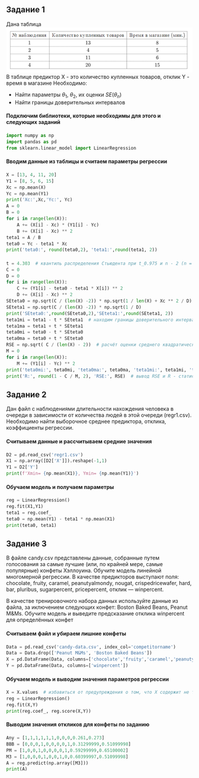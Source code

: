 ## Задание 1
Дана таблица \
![](https://github.com/InsightofSPb/Introduction_to_ML_and_Advanced_ML/blob/main/Tasks/regression.png?raw=true)
В таблице предиктор Х - это количество купленных товаров, отклик Y - время в магазине
Необходимо:
+ Найти параметры $\theta_1$, $\theta_2$, их оценки $SE(\theta_n)$
+ Найти границы доверительных интервалов

#### Подключим библиотеки, которые необходимы для этого и следующих заданий
```python
import numpy as np
import pandas as pd
from sklearn.linear_model import LinearRegression
```
#### Вводим данные из таблицы и считаем параметры регрессии
```python
X = [13, 4, 11, 20]
Y1 = [8, 5, 6, 15]
Xc = np.mean(X)
Yc = np.mean(Y1)
print('Xc:',Xc,'Yc:', Yc)
A = 0
B = 0
for i in range(len(X)):
    A += (X[i] - Xc) * (Y1[i] - Yc)
    B += (X[i] - Xc) ** 2
teta1 = A / B
teta0 = Yc - teta1 * Xc
print('teta0:', round(teta0,2), 'teta1:',round(teta1, 2))
```
####
```python
t = 4.303  # квантиль распределения Стьюдента при t_0.975 и n - 2 (n = 4)
C = 0
D = 0
for i in range(len(X)):
    C += (Y1[i] - teta0 - teta1 * X[i]) ** 2
    D += (X[i] - Xc) ** 2
SEteta0 = np.sqrt(C / (len(X) -2)) * np.sqrt(1 / len(X) + Xc ** 2 / D)
SEteta1 = np.sqrt(C / (len(X) -2)) * np.sqrt(1 / D)
print('SEteta0:',round(SEteta0,2),'SEteta1:',round(SEteta1, 2))
teta1mi = teta1 - t * SEteta1  # находим границы доверительного интервала для каждого параметра
teta1ma = teta1 + t * SEteta1
teta0mi = teta0 - t * SEteta0
teta0ma = teta0 + t * SEteta0
RSE = np.sqrt( C / (len(X) - 2))  # расчёт оценки среднего квадратического отколонения ошибки
M = 0
for i in range(len(X)):
    M += (Y1[i] - Yc) ** 2
print('teta0mi:', teta0mi, 'teta0ma:', teta0ma, 'teta1mi:', teta1mi, 'teta1ma:', teta1ma)
print('R:', round(1 - C / M, 2), 'RSE:', RSE)  # вывод RSE и R - статистики
```
## Задание 2 
Дан файл с наблюдениями длительности нахождения человека в очереди в зависимости от количества людей в этой очереди (regr1.csv). Необходимо найти выборочное среднее предиктора, отклика, коэффициенты регрессии.
#### Считываем данные и рассчитываем средние значения
```python
D2 = pd.read_csv('regr1.csv')
X1 = np.array([D2['X']]).reshape(-1,1)
Y1 = D2['Y']
print(f'Xmin= {np.mean(X1)}, Ymin= {np.mean(Y1)}')
```
#### Обучаем модель и получаем параметры
```python
reg = LinearRegression()
reg.fit(X1,Y1)
teta1 = reg.coef_
teta0 = np.mean(Y1) - teta1 * np.mean(X1)
print(teta0, teta1)
```
## Задание 3
В файле candy.csv представлены данные, собранные путем голосования за самые лучшие (или, по крайней мере, самые популярные) конфеты Хэллоуина. Обучите модель линейной многомерной регрессии. В качестве предикторов выступают поля: chocolate, fruity, caramel, peanutyalmondy, nougat, crispedricewafer, hard, bar, pluribus, sugarpercent, pricepercent, отклик — winpercent.

В качестве тренировочного набора данных используйте данные из файла, за иключением следующих конфет: Boston Baked Beans, Peanut M&Ms. Обучите модель и выведите предсказание отклика winpercent для определённых конфет
#### Считываем файл и убираем лишние конфеты
```python
Data = pd.read_csv('candy-data.csv', index_col='competitorname')
Data = Data.drop(['Peanut M&Ms', 'Boston Baked Beans'])
X = pd.DataFrame(Data, columns=['chocolate','fruity','caramel','peanutyalmondy','nougat','crispedricewafer','hard','bar','pluribus','sugarpercent','pricepercent'])
Y = pd.DataFrame(Data, columns=['winpercent'])
```
#### Обучаем модель и выводим значения параметров регрессии
```python
X = X.values  # избавиться от предупреждения о том, что Х содержит не только значения, но и feature names
reg = LinearRegression()
reg.fit(X,Y)
print(reg.coef_, reg.score(X,Y))
```
#### Выводим значения откликов для конфеты по заданию
```python
Any = [1,1,1,1,1,1,0,0,0,0.261,0.273]
BBB = [0,0,0,1,0,0,0,0,1,0.31299999,0.51099998]
PM = [1,0,0,1,0,0,0,0,1,0.59299999,0.65100002]
M3 = [1,0,0,0,1,0,0,1,0,0.60399997,0.51099998]
A = reg.predict(np.array([M3]))
print(A)
```